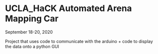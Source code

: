 # UCLA_HaCK Automated Arena Mapping Car

September 18-20, 2020

Project that uses code to communicate with the arduino + code to display the data onto a python GUI
